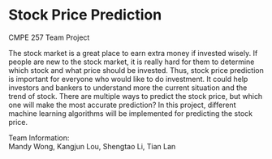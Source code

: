# Stock Price Prediction
CMPE 257 Team Project
 
The stock market is a great place to earn extra money if invested wisely. If people are new to the stock
market, it is really hard for them to determine which stock and what price should be invested. Thus, stock
price prediction is important for everyone who would like to do investment. It could help investors and
bankers to understand more the current situation and the trend of stock. There are multiple ways to predict
the stock price, but which one will make the most accurate prediction? In this project, different machine
learning algorithms will be implemented for predicting the stock price.

Team Information:   
Mandy Wong, Kangjun Lou, Shengtao Li, Tian Lan
